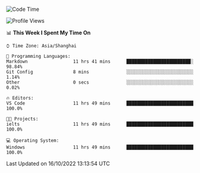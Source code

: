 <!--START_SECTION:waka-->
![Code Time](http://img.shields.io/badge/Code%20Time-223%20hrs-blue)

![Profile Views](http://img.shields.io/badge/Profile%20Views-2-blue)

📊 **This Week I Spent My Time On** 

```text
⌚︎ Time Zone: Asia/Shanghai

💬 Programming Languages: 
Markdown                 11 hrs 41 mins      ████████████████████████░   98.84% 
Git Config               8 mins              ░░░░░░░░░░░░░░░░░░░░░░░░░   1.14% 
Other                    0 secs              ░░░░░░░░░░░░░░░░░░░░░░░░░   0.02%

🔥 Editors: 
VS Code                  11 hrs 49 mins      █████████████████████████   100.0%

🐱‍💻 Projects: 
ielts                    11 hrs 49 mins      █████████████████████████   100.0%

💻 Operating System: 
Windows                  11 hrs 49 mins      █████████████████████████   100.0%

```


 Last Updated on 16/10/2022 13:13:54 UTC
<!--END_SECTION:waka-->